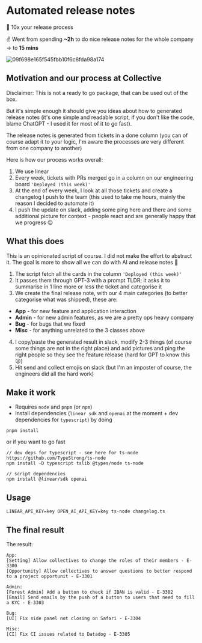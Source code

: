 # Automated release notes

🚀 10x your release process

✌️ Went from spending **~2h** to do nice release notes for the whole company -> to **15 mins**

![09f698e165f545fbb10f6c8fda98a174](https://github.com/Collective-work/Automated-release-notes/assets/10058703/ebd557ec-ab79-480e-ba75-965bf7a8a7e9)

## Motivation and our process at Collective

Disclaimer: This is not a ready to go package, that can be used out of the box.

But it's simple enough it should give you ideas about how to generated release notes (it's one simple and readable script,
if you don't like the code, blame ChatGPT - I used it for most of it to go fast).

The release notes is generated from tickets in a done column (you can of course adapt it to your logic, I'm aware the
processes are very different from one company to another)

Here is how our process works overall:

1. We use linear
2. Every week, tickets with PRs merged go in a column on our engineering board `'Deployed (this week)'`
3. At the end of every week, I look at all those tickets and create a changelog I push to the team (this used to take
   me hours, mainly the reason I decided to automate it)
4. I push the update on slack, adding some ping here and there and some additional picture for context - people react
   and are generally happy that we progress 😉

## What this does

This is an opinionated script of course. I did not make the effort to abstract it. The goal is more to show all we can
do with AI and release notes 🤩

1. The script fetch all the cards in the column `'Deployed (this week)'`
2. It passes them through GPT-3 with a prompt TLDR; it asks it to summarise in 1 line more or less the ticket and categorise it
3. We create the final release note, with our 4 main categories (to better categorise what was shipped), these are:

- **App** - for new feature and application interaction
- **Admin** - for new admin features, as we are a pretty ops heavy company
- **Bug** - for bugs that we fixed
- **Misc** - for anything unrelated to the 3 classes above

4. I copy/paste the generated result in slack, modify 2-3 things (of course some things are not in the right place) and
   add pictures and ping the right people so they see the feature release (hard for GPT to know this 😜)
5. Hit send and collect emojis on slack (but I'm an imposter of course, the engineers did all the hard work)

## Make it work

- Requires `node` and `pnpm` (or `npm`)
- Install dependencies (`linear sdk` and `openai` at the moment + dev dependencies for `typescript`) by doing

```
pnpm install
```

or if you want to go fast

```
// dev deps for typescript - see here for ts-node https://github.com/TypeStrong/ts-node
npm install -D typescript tslib @types/node ts-node

// script dependencies
npm install @linear/sdk openai
```

## Usage

```
LINEAR_API_KEY=key OPEN_AI_API_KEY=key ts-node changelog.ts
```

## The final result

The result:

```
App:
[Setting] Allow collectives to change the roles of their members - E-3300
[Opportunity] Allow collectives to answer questions to better respond to a project opportunit - E-3301

Admin:
[Forest Admin] Add a button to check if IBAN is valid - E-3302
[Email] Send emails by the push of a button to users that need to fill a KYC - E-3303

Bug:
[UI] Fix side panel not closing on Safari - E-3304

Misc:
[CI] Fix CI issues related to Datadog - E-3305
```
